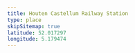 ```yaml
---
title: Houten Castellum Railway Station
type: place
skipSitemap: true
latitude: 52.017297
longitude: 5.179474
---
```

